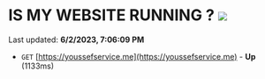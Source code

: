 # IS MY WEBSITE RUNNING ? [![](https://img.shields.io/static/v1?label=Sponsor&message=%E2%9D%A4&logo=GitHub&color=%23fe8e86)](https://github.com/sponsors/<username>)

Last updated: **6/2/2023, 7:06:09 PM**

- `GET` [https://youssefservice.me](https://youssefservice.me) - **Up** (1133ms)
